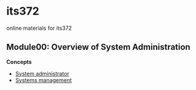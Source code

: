 # its372
online materials for its372

## Module00: Overview of System Administration
**Concepts**
* [System administrator](https://en.wikipedia.org/wiki/System\_administrator)
* [Systems management](https://en.wikipedia.org/wiki/Systems\_management)
